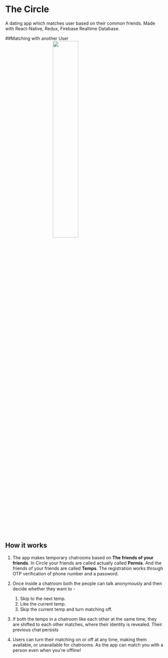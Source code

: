 # The Circle
A dating app which matches user based on their common friends.
Made with React-Native, Redux, Firebase Realtime Database.

##Matching with another User 
<img src="https://github.com/shaurya2612/TheCircle/blob/main/CircleMatching.gif" width=40% height=40% style="display:block;margin:auto;"> 

## How it works
1. The app makes temporary chatrooms based on **The friends of your friends**. In Circle your friends are called actually called **Permis**. And the friends of your friends are called **Temps**. The registration works through OTP verification of phone number and a password.

2. Once inside a chatroom both the people can talk anonymously and then decide whether they want to -
    1. Skip to the next temp.
    2. Like the current temp.
    3. Skip the current temp and turn matching off.
    
3. If both the temps in a chatroom like each other at the same time, they are shifted to each other matches, where their identity is revealed. Their previous chat persists

4. Users can turn their matching on or off at any time, making them available, or unavailable for chatrooms. As the app can match you with a person even when you're offline!






